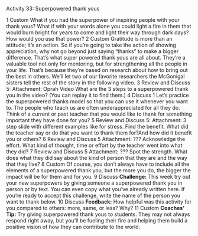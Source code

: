 Activity 33: Superpowered thank yous

1 Custom
What if you had the superpower of inspiring people with your thank yous? What if with your words alone you could light a fire in them that would burn bright for years to come and light their way through dark days? How would you use that power?
2 Custom
Gratitude is more than an attitude; it’s an action. So if you’re going to take the action of showing appreciation, why not go beyond just saying “thanks” to make a bigger difference. That’s what super powered thank yous are all about. They’re a valuable tool not only for mentoring, but for strengthening all the people in your life. That’s because they’re based on research about how to bring out the best in others. We’ll let two of our favorite researchers the McGonigal sisters tell the rest of the story in the following video.
3 Review and Discuss 5:
Attachment:  Oprah Video
What are the 3 steps to a superpowered thank you in the video? (You can replay it to find them.)
4 Discuss 1
Let’s practice the superpowered thanks model so that you can use it whenever you want to. The people who teach us are often underappreciated for all they do. 
Think of a current or past teacher that you would like to thank for something important they have done for you?
5 Review and Discuss 5: 
Attachment: 3 step slide with different examples like for stress.
Find the benefit. What did the teacher say or do that you want to thank them for?And how did it benefit you or others?
6 Review and Discuss 5
Attachment: ???
Acknowledge the effort. What kind of thought, time or effort by the teacher went into what they did? 
7 Review and Discuss 5
Attachment: ???
Spot the strength. What does what they did say about the kind of person that they are and the way that they live?
8 Custom
Of course, you don’t always have to include all the elements of a superpowered thank you, but the more you do, the bigger the impact will be for them and for you.
9 Discuss
<b>Challenge:</b> This week try out your new superpowers by giving someone a superpowered thank you in person or by text. You can even copy what you’ve already written here. If you’re ready to accept this challenge, write the name of the person you want to thank below. 
10 Discuss
<b>Feedback:</b> How helpful was this activity for you compared to others: more, same, or less? Why?
	11 Custom
	<b>Coaches’ Tip:</b> Try giving superpowered thank yous to students. They may not always respond right away, but you’ll be fueling their fire and helping them build a positive vision of how they can contribute to the world.  

